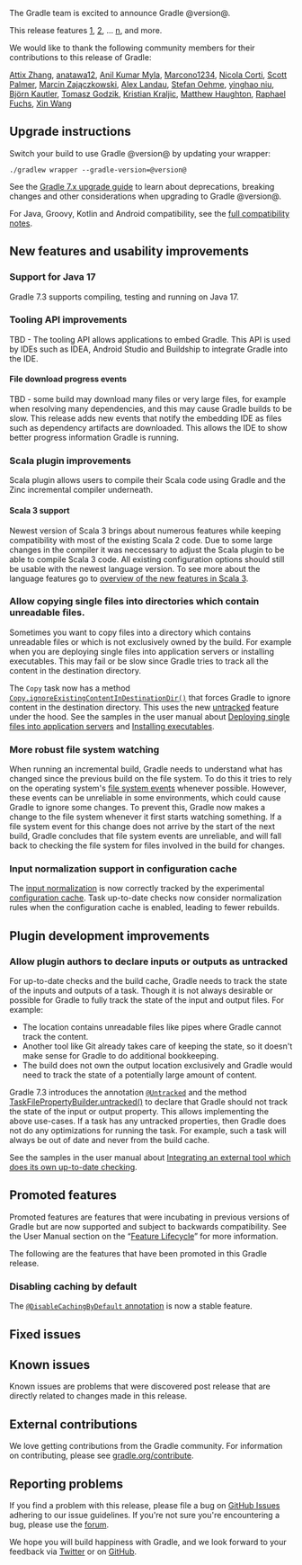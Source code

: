 The Gradle team is excited to announce Gradle @version@.

This release features [1](), [2](), ... [n](), and more.

We would like to thank the following community members for their contributions to this release of Gradle:
<!-- 
Include only their name, impactful features should be called out separately below.
 [Some person](https://github.com/some-person)
-->
[Attix Zhang](https://github.com/attix-zhang),
[anatawa12](https://github.com/anatawa12),
[Anil Kumar Myla](https://github.com/anilkumarmyla),
[Marcono1234](https://github.com/Marcono1234),
[Nicola Corti](https://github.com/cortinico),
[Scott Palmer](https://github.com/swpalmer),
[Marcin Zajączkowski](https://github.com/szpak),
[Alex Landau](https://github.com/AlexLandau),
[Stefan Oehme](https://github.com/oehme),
[yinghao niu](https://github.com/towith),
[Björn Kautler](https://github.com/Vampire),
[Tomasz Godzik](https://github.com/tgodzik),
[Kristian Kraljic](https://github.com/kristian),
[Matthew Haughton](https://github.com/3flex),
[Raphael Fuchs](https://github.com/REPLicated),
[Xin Wang](https://github.com/scaventz)


## Upgrade instructions

Switch your build to use Gradle @version@ by updating your wrapper:

`./gradlew wrapper --gradle-version=@version@`

See the [Gradle 7.x upgrade guide](userguide/upgrading_version_7.html#changes_@baseVersion@) to learn about deprecations, breaking changes and other considerations when upgrading to Gradle @version@.

For Java, Groovy, Kotlin and Android compatibility, see the [full compatibility notes](userguide/compatibility.html).

<!-- Do not add breaking changes or deprecations here! Add them to the upgrade guide instead. --> 

<!-- 

================== TEMPLATE ==============================

<a name="FILL-IN-KEY-AREA"></a>
### FILL-IN-KEY-AREA improvements

<<<FILL IN CONTEXT FOR KEY AREA>>>
Example:
> The [configuration cache](userguide/configuration_cache.html) improves build performance by caching the result of
> the configuration phase. Using the configuration cache, Gradle can skip the configuration phase entirely when
> nothing that affects the build configuration has changed.

#### FILL-IN-FEATURE
> HIGHLIGHT the usecase or existing problem the feature solves
> EXPLAIN how the new release addresses that problem or use case
> PROVIDE a screenshot or snippet illustrating the new feature, if applicable
> LINK to the full documentation for more details 

================== END TEMPLATE ==========================


==========================================================
ADD RELEASE FEATURES BELOW
vvvvvvvvvvvvvvvvvvvvvvvvvvvvvvvvvvvvvvvvvvvvvvvvvvvvvvvvvv

--->

## New features and usability improvements

### Support for Java 17

Gradle 7.3 supports compiling, testing and running on Java 17.

<a name="tooling-api"></a>
### Tooling API improvements

TBD - The tooling API allows applications to embed Gradle. This API is used by IDEs such as IDEA, Android Studio
and Buildship to integrate Gradle into the IDE.

#### File download progress events

TBD - some build may download many files or very large files, for example when resolving many dependencies, and this
may cause Gradle builds to be slow. This release adds new events that notify the embedding IDE as files such as
dependency artifacts are downloaded. This allows the IDE to show better progress information Gradle is running.

<a name="scala"></a>
### Scala plugin improvements

Scala plugin allows users to compile their Scala code using Gradle and the Zinc incremental compiler underneath.

#### Scala 3 support

Newest version of Scala 3 brings about numerous features while keeping compatibility with most of the existing
Scala 2 code. Due to some large changes in the compiler it was neccessary to adjust the Scala plugin
to be able to compile Scala 3 code. All existing configuration options should still be usable with the newest
language version. To see more about the language features go to
[overview of the new features in Scala 3](https://docs.scala-lang.org/scala3/new-in-scala3.html).

### Allow copying single files into directories which contain unreadable files.

Sometimes you want to copy files into a directory which contains unreadable files or which is not exclusively owned by the build.
For example when you are deploying single files into application servers or installing executables.
This may fail or be slow since Gradle tries to track all the content in the destination directory.

The `Copy` task now has a method [`Copy.ignoreExistingContentInDestinationDir()`](dsl/org.gradle.api.tasks.Copy.html#org.gradle.api.tasks.Copy:ignoreExistingContentInDestinationDir()) that forces Gradle to ignore content in the destination directory.
This uses the new [untracked](#untracked) feature under the hood.
See the samples in the user manual about [Deploying single files into application servers](userguide/working_with_files.html#sec:copy_deploy) and [Installing executables](userguide/working_with_files.html#sec:install_executable).

### More robust file system watching

When running an incremental build, Gradle needs to understand what has changed since the previous build on the file system.
To do this it tries to rely on the operating system's [file system events](userguide/gradle_daemon.html#sec:daemon_watch_fs) whenever possible.
However, these events can be unreliable in some environments, which could cause Gradle to ignore some changes.
To prevent this, Gradle now makes a change to the file system whenever it first starts watching something.
If a file system event for this change does not arrive by the start of the next build, Gradle concludes that file system events are unreliable, and will fall back to checking the file system for files involved in the build for changes.  

### Input normalization support in configuration cache
The [input normalization](userguide/more_about_tasks.html#sec:configure_input_normalization) is now correctly tracked by the experimental [configuration cache](userguide/configuration_cache.html). Task up-to-date checks now consider normalization
rules when the configuration cache is enabled, leading to fewer rebuilds.

<a name="plugin-development-improvements"></a>
## Plugin development improvements

<a name="untracked"></a>
### Allow plugin authors to declare inputs or outputs as untracked

For up-to-date checks and the build cache, Gradle needs to track the state of the inputs and outputs of a task.
Though it is not always desirable or possible for Gradle to fully track the state of the input and output files.
For example:
- The location contains unreadable files like pipes where Gradle cannot track the content.
- Another tool like Git already takes care of keeping the state, so it doesn't make sense for Gradle to do additional bookkeeping.
- The build does not own the output location exclusively and Gradle would need to track the state of a potentially large amount of content.

Gradle 7.3 introduces the annotation [`@Untracked`](javadoc/org/gradle/api/tasks/Untracked.html) and the method [TaskFilePropertyBuilder.untracked()](javadoc/org/gradle/api/tasks/TaskFilePropertyBuilder.html##untracked--) to declare that Gradle should not track the state of the input or output property.
This allows implementing the above use-cases.
If a task has any untracked properties, then Gradle does not do any optimizations for running the task.
For example, such a task will always be out of date and never from the build cache.

See the samples in the user manual about [Integrating an external tool which does its own up-to-date checking](userguide/more_about_tasks.html#sec:untracked_external_tool).

<!--

^^^^^^^^^^^^^^^^^^^^^^^^^^^^^^^^^^^^^^^^^^^^^^^^^^^^^^^^^^
ADD RELEASE FEATURES ABOVE
==========================================================

-->

## Promoted features
Promoted features are features that were incubating in previous versions of Gradle but are now supported and subject to backwards compatibility.
See the User Manual section on the “[Feature Lifecycle](userguide/feature_lifecycle.html)” for more information.

The following are the features that have been promoted in this Gradle release.

### Disabling caching by default

The [`@DisableCachingByDefault` annotation](userguide/build_cache.html#sec:task_output_caching_disabled_by_default) is now a stable feature.

## Fixed issues

## Known issues

Known issues are problems that were discovered post release that are directly related to changes made in this release.

## External contributions

We love getting contributions from the Gradle community. For information on contributing, please see [gradle.org/contribute](https://gradle.org/contribute).

## Reporting problems

If you find a problem with this release, please file a bug on [GitHub Issues](https://github.com/gradle/gradle/issues) adhering to our issue guidelines.
If you're not sure you're encountering a bug, please use the [forum](https://discuss.gradle.org/c/help-discuss).

We hope you will build happiness with Gradle, and we look forward to your feedback via [Twitter](https://twitter.com/gradle) or on [GitHub](https://github.com/gradle).
